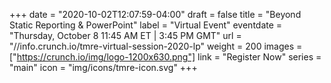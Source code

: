 +++
date = "2020-10-02T12:07:59-04:00"
draft = false
title = "Beyond Static Reporting & PowerPoint"
label = "Virtual Event"
eventdate = "Thursday, October 8 11:45 AM ET | 3:45 PM GMT"
url = "//info.crunch.io/tmre-virtual-session-2020-lp"
weight = 200
images = ["https://crunch.io/img/logo-1200x630.png"]
link = "Register Now"
series = "main"
icon = "img/icons/tmre-icon.svg"
+++

